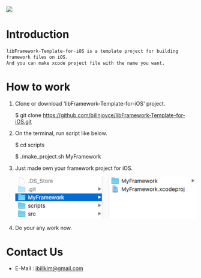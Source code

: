 <img src="http://jsappfactory.cafe24.com/Resources/CI-black.png" width=300>

# Introduction 

    libFramework-Template-for-iOS is a template project for building framework files on iOS.
    And you can make xcode project file with the name you want. 
    
# How to work

1. Clone or download 'libFramework-Template-for-iOS' project.

    $ git clone https://github.com/billnjoyce/libFramework-Template-for-iOS.git

2. On the terminal, run script like below.
    
    $ cd scripts
    
    $ ./make_project.sh MyFramework
    
3. Just made own your framework project for iOS.

    <img src="https://github.com/billnjoyce/libFramework-Template-for-iOS/blob/master/help1.png?raw=true" width=500>
    
4. Do your any work now.

# Contact Us

* E-Mail : ibillkim@gmail.com
